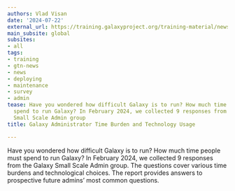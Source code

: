 ```yaml
---
authors: Vlad Visan
date: '2024-07-22'
external_url: https://training.galaxyproject.org/training-material/news/2024/07/22/Galaxy-Administrator-Time-Burden-and-Technology-Usage.html
main_subsite: global
subsites:
- all
tags:
- training
- gtn-news
- news
- deploying
- maintenance
- survey
- admin
tease: Have you wondered how difficult Galaxy is to run? How much time people must
  spend to run Galaxy? In February 2024, we collected 9 responses from the Galaxy
  Small Scale Admin group
title: Galaxy Administrator Time Burden and Technology Usage

---
```

Have you wondered how difficult Galaxy is to run? How much time people must spend to run Galaxy? In February 2024, we collected 9 responses from the Galaxy Small Scale Admin group. The questions cover various time burdens and technological choices. The report provides answers to prospective future admins’ most common questions.